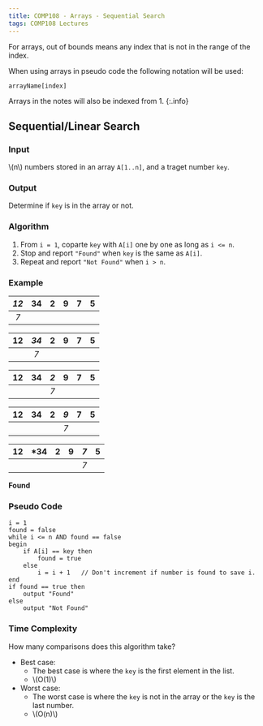 ```yaml
---
title: COMP108 - Arrays - Sequential Search
tags: COMP108 Lectures
---
```

For arrays, out of bounds means any index that is not in the range of the index.

When using arrays in pseudo code the following notation will be used:

```
arrayName[index]
```

Arrays in the notes will also be indexed from 1.
{:.info}

## Sequential/Linear Search
### Input
&#92;(n&#92;) numbers stored in an array `A[1..n]`, and a traget number `key`.

### Output
Determine if `key` is in the array or not.

### Algorithm

1. From `i = 1`, coparte `key` with `A[i]` one by one as long as `i <= n`.
1. Stop and report `"Found"` when `key` is the same as `A[i]`.
1. Repeat and report `"Not Found"` when `i > n`.

### Example

| *12* | 34 | 2 | 9 | 7 | 5 |
|:-:|:-:|:-:|:-:|:-:|:-:|
| *7* | | | | | | |

| 12 | *34* | 2 | 9 | 7 | 5 |
|:-:|:-:|:-:|:-:|:-:|:-:|
|  | *7* | | | | | |

| 12 | 34 | *2* | 9 | 7 | 5 |
|:-:|:-:|:-:|:-:|:-:|:-:|
| | |  *7* | | | | |

| 12 | 34 | 2 | *9* | 7 | 5 |
|:-:|:-:|:-:|:-:|:-:|:-:|
|  | | | *7* | | | |

| 12 | *34 | 2 | 9 | *7* | 5 |
|:-:|:-:|:-:|:-:|:-:|:-:|
|  | | | |*7*| | |

**Found**

### Pseudo Code

```
i = 1
found = false
while i <= n AND found == false
begin
	if A[i] == key then
		found = true
	else
		i = i + 1	// Don't increment if number is found to save i.
end
if found == true then
	output "Found"
else
	output "Not Found"
```

### Time Complexity
How many comparisons does this algorithm take?

* Best case:
	* The best case is where the `key` is the first element in the list.
	* &#92;(O(1)&#92;)
* Worst case:
	* The worst case is where the `key` is not in the array or the `key` is the last number.
	* &#92;(O(n)&#92;)
